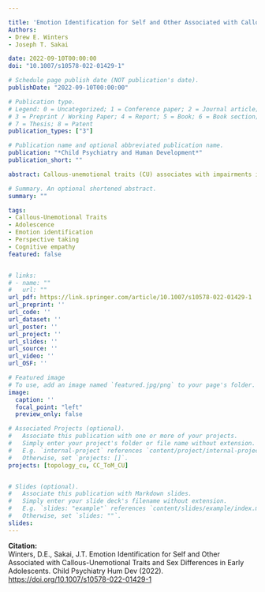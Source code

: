 ```yaml
---

title: 'Emotion Identification for Self and Other Associated with Callous-Unemotional Traits and Sex Differences in Early Adolescents'
Authors: 
- Drew E. Winters
- Joseph T. Sakai

date: 2022-09-10T00:00:00
doi: "10.1007/s10578-022-01429-1"

# Schedule page publish date (NOT publication's date).
publishDate: "2022-09-10T00:00:00"

# Publication type.
# Legend: 0 = Uncategorized; 1 = Conference paper; 2 = Journal article;
# 3 = Preprint / Working Paper; 4 = Report; 5 = Book; 6 = Book section;
# 7 = Thesis; 8 = Patent
publication_types: ["3"]

# Publication name and optional abbreviated publication name.
publication: "*Child Psychiatry and Human Development*"
publication_short: ""

abstract: Callous-unemotional traits (CU) associates with impairments in emotional responsivity. However, there is less evidence on associations with specific emotions and sex differences utilizing both self and other oriented emotional stimuli. Given that the nuance of associations with specific emotions (including sex effects) is critical for understanding core impairments of this antisocial phenotype, the current study employed a behavioral paradigm with both self and other emotional stimuli for specific emotions (happy, sad, anger, fear, neutral) with a sample of male and female early adolescents (females = 51%, age = 12.86 ± 0.75). We examined accuracy and reaction times on this task, along with moderating effects of sex, in relation to CU traits. Results indicate CU traits associated with overall self-emotions negatively and sex moderated CU traits negative association with recognizing others overall emotions. CU traits negatively associated with accurate identification of both self and other emotions (happy, sad, and fear). Sex moderated all other emotion identification but only sad emotions for self. No reaction time differences were found. These findings evidence important nuance in CU traits and sex effects with identifying self and other emotions. Results have important implications for clinical understanding of sex differences in CU traits that require further consideration.

# Summary. An optional shortened abstract.
summary: ""

tags:
- Callous-Unemotional Traits
- Adolescence
- Emotion identification
- Perspective taking
- Cognitive empathy
featured: false


# links:
# - name: ""
#   url: ""
url_pdf: https://link.springer.com/article/10.1007/s10578-022-01429-1
url_preprint: ''
url_code: ''
url_dataset: ''
url_poster: ''
url_project: ''
url_slides: ''
url_source: ''
url_video: ''
url_OSF: ''

# Featured image
# To use, add an image named `featured.jpg/png` to your page's folder. 
image:
  caption: ''
  focal_point: "left"
  preview_only: false

# Associated Projects (optional).
#   Associate this publication with one or more of your projects.
#   Simply enter your project's folder or file name without extension.
#   E.g. `internal-project` references `content/project/internal-project/index.md`.
#   Otherwise, set `projects: []`.
projects: [topology_cu, CC_ToM_CU]


# Slides (optional).
#   Associate this publication with Markdown slides.
#   Simply enter your slide deck's filename without extension.
#   E.g. `slides: "example"` references `content/slides/example/index.md`.
#   Otherwise, set `slides: ""`.
slides: 
---
```

**Citation:**  
Winters, D.E., Sakai, J.T. Emotion Identification for Self and Other Associated with Callous-Unemotional Traits and Sex Differences in Early Adolescents. Child Psychiatry Hum Dev (2022). https://doi.org/10.1007/s10578-022-01429-1






